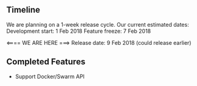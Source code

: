 
## Timeline

We are planning on a 1-week release cycle. Our current estimated dates:
 Development start: 1 Feb 2018
 Feature freeze: 7 Feb 2018
 
 <==== WE ARE HERE ===>
 Release date: 9 Feb 2018 (could release earlier)

## Completed Features

- Support Docker/Swarm API
